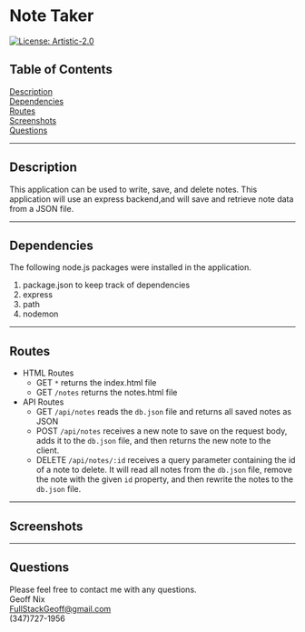 # Note Taker

[![License: Artistic-2.0](https://img.shields.io/badge/License-Artistic%202.0-0298c3.svg)](https://opensource.org/licenses/Artistic-2.0)

## Table of Contents
[Description](#desription)<br/>
[Dependencies](#dependencies)<br/>
[Routes](#routes)<br/>
[Screenshots](#screenshots)<br/>
[Questions](#questions)<br/>


---

## Description
This application can be used to write, save, and delete notes. This application will use an express backend,and will save and retrieve note data from a JSON file.

---
## Dependencies
The following node.js packages were installed in the application.
1. package.json to keep track of dependencies
2. express
3. path
4. nodemon

---
## Routes
* HTML Routes
    * GET `*` returns the index.html file
    * GET `/notes` returns the notes.html file
* API Routes
    *   GET `/api/notes` reads the `db.json` file and returns all saved notes as JSON
    * POST `/api/notes` receives a new note to save on the request body, adds it to the `db.json` file, and then returns the new note to the client.
    * DELETE `/api/notes/:id` receives a query parameter containing the id of a note to delete. It will read all notes from the `db.json` file, remove the note with the given `id` property, and then rewrite the notes to the `db.json` file.


---
## Screenshots

---

## Questions
Please feel free to contact me with any questions.<br/>
Geoff Nix<br/>
FullStackGeoff@gmail.com<br/>
(347)727-1956
